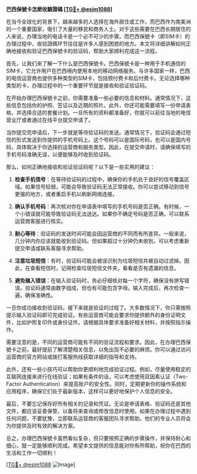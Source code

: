 **巴西保號卡怎麽收驗證碼 [[TG💪+ @esim1088](https://t.me/s/esim1088)]**

在当今全球化的背景下，越来越多的人选择在海外居住或工作，而巴西作为南美洲的一个重要国家，吸引了大量的移民和商务人士。对于这些需要在巴西长期居住的人来说，办理当地的电话卡是一个必不可少的步骤。而巴西保號卡（即SIM卡）的办理过程中，收验證碼环节往往是许多人感到困惑的地方。本文将详细讲解如何正确地接收和验证巴西保號卡的验证码，帮助大家顺利完成这一流程。

首先，让我们来了解一下什么是巴西保號卡。巴西保號卡是一种用于手机通信的SIM卡，它允许用户在巴西境内使用本地的移动网络服务。与许多国家一样，巴西的电信运营商也提供多种类型的SIM卡，包括预付费卡和后付费卡。无论选择哪种类型的卡，办理过程中的一个重要环节就是接收和验证验证码。

在开始办理巴西保號卡之前，你需要准备一些必要的信息和材料。通常情况下，这些信息包括你的护照、签证以及近期的照片。此外，你还可能需要填写一份申请表格，并选择合适的套餐计划。一旦所有的资料都准备好，你就可以前往当地的电信营业厅或者通过在线平台提交申请了。

当你提交完申请后，下一步就是等待验证码的发送。通常情况下，验证码会通过短信的形式发送到你提供的手机号码上。这个号码可以是国际号码，也可以是国内号码，具体取决于你选择的运营商和服务类型。因此，在提交申请时，请确保填写的手机号码准确无误，以便能够及时收到验证码。

那么，如何正确地接收和验证验证码呢？以下是一些实用的建议：

1. **检查手机信号**：在等待验证码的过程中，确保你的手机处于良好的信号覆盖区域。如果信号较弱，可能会导致验证码无法正常接收。你可以尝试移动到信号更强的地方，或者重启手机以刷新网络连接。

2. **确认手机号码**：再次核对你在申请表中填写的手机号码是否正确。有时候，一个小错误就可能导致验证码无法送达。如果你不确定号码是否正确，可以联系运营商客服进行核实。

3. **耐心等待**：验证码的发送时间可能会因运营商的不同而有所差异。一般来说，几分钟内你应该就能收到验证码。但如果超过十分钟仍未收到，可以考虑重新提交申请或联系客服寻求帮助。

4. **注意垃圾短信**：有时，验证码可能会被误识别为垃圾短信并被自动过滤掉。因此，在查看短信时，记得检查垃圾短信文件夹，看看是否有遗漏的信息。

5. **避免输入错误**：在输入验证码时，务必仔细核对每一个字符，确保没有拼写错误。验证码通常由数字组成，但也有可能包含字母。输入完成后，再次检查一遍，确保准确性。

一旦你成功接收到验证码，接下来就是验证的过程了。大多数情况下，你只需按照提示输入验证码即可完成验证。有些运营商可能会要求你提供额外的身份证明文件，比如护照复印件或身份证件。请根据具体要求准备好相关材料，并按照指示操作。

需要注意的是，不同的运营商可能有不同的验证流程和要求。因此，在办理巴西保號卡之前，最好提前了解清楚相关信息，以免出现不必要的麻烦。你可以通过访问运营商的官方网站或拨打客服热线获取详细的指导和支持。

此外，还有一些小技巧可以帮助你更顺利地完成验证过程。例如，尽量使用稳定的互联网连接来进行在线验证；如果有条件的话，可以考虑使用双因素认证（Two-Factor Authentication）来提高账户的安全性。同时，定期更新你的操作系统和应用程序，确保它们处于最新版本，这样可以更好地保护个人信息的安全。

最后，不要忘记保存好所有相关的记录和凭证。无论是申请表格、验证码还是其他文件，都应该妥善保管，以备将来查询或修改信息时使用。如果在办理过程中遇到任何问题，不要犹豫，立即联系运营商的客服团队寻求帮助。他们的专业人员将会为你提供及时有效的解决方案。

总之，办理巴西保號卡虽然看似复杂，但只要按照正确的步骤操作，并保持耐心和细心，就一定能够顺利完成。希望本文提供的信息能对你有所帮助，祝你在巴西的生活和工作一切顺利！

[[TG💪+ @esim1088](https://t.me/s/esim1088) ![Image](https://i.postimg.cc/4NQfJmqS/Snipaste-2025-05-13-00-14-12.png)]